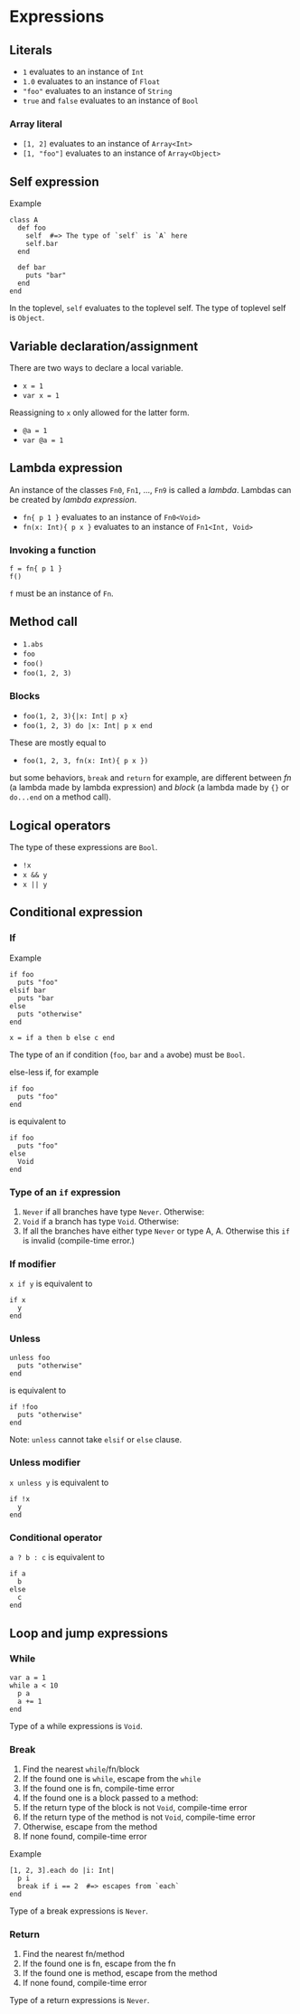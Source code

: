 # Expressions

## Literals

- `1` evaluates to an instance of `Int`
- `1.0` evaluates to an instance of `Float`
- `"foo"` evaluates to an instance of `String`
- `true` and `false` evaluates to an instance of `Bool`

### Array literal

- `[1, 2]` evaluates to an instance of `Array<Int>`
- `[1, "foo"]` evaluates to an instance of `Array<Object>`

## Self expression

Example

```sk
class A
  def foo
    self  #=> The type of `self` is `A` here
    self.bar
  end

  def bar
    puts "bar"
  end
end
```

In the toplevel, `self` evaluates to the toplevel self. The type of toplevel self is `Object`.

## Variable declaration/assignment

There are two ways to declare a local variable.

- `x = 1`
- `var x = 1`

Reassigning to `x` only allowed for the latter form.

- `@a = 1`
- `var @a = 1`

## Lambda expression

An instance of the classes `Fn0`, `Fn1`, ..., `Fn9` is called a _lambda_. Lambdas can be created by _lambda expression_.

- `fn{ p 1 }` evaluates to an instance of `Fn0<Void>`
- `fn(x: Int){ p x }` evaluates to an instance of `Fn1<Int, Void>`

### Invoking a function

```sk
f = fn{ p 1 }
f()
```

`f` must be an instance of `Fn`.

## Method call

- `1.abs`
- `foo`
- `foo()`
- `foo(1, 2, 3)`

### Blocks

- `foo(1, 2, 3){|x: Int| p x}`
- `foo(1, 2, 3) do |x: Int| p x end`

These are mostly equal to

- `foo(1, 2, 3, fn(x: Int){ p x })`

but some behaviors, `break` and `return` for example, are different between _fn_ (a lambda made by lambda expression) and _block_ (a lambda made by `{}` or `do...end` on a method call).

## Logical operators

The type of these expressions are `Bool`.

- `!x`
- `x && y`
- `x || y`

## Conditional expression

### If

Example

```sk
if foo
  puts "foo"
elsif bar
  puts "bar
else
  puts "otherwise"
end

x = if a then b else c end
```

The type of an if condition (`foo`, `bar` and `a` avobe) must be `Bool`.

else-less if, for example

```sk
if foo
  puts "foo"
end
```

is equivalent to

```sk
if foo
  puts "foo"
else
  Void
end
```

### Type of an `if` expression

1. `Never` if all branches have type `Never`. Otherwise:
1. `Void` if a branch has type `Void`. Otherwise:
1. If all the branches have either type `Never` or type A, A.
   Otherwise this `if` is invalid (compile-time error.)

### If modifier

`x if y` is equivalent to

```sk
if x
  y
end
```

### Unless

```sk
unless foo
  puts "otherwise"
end
```

is equivalent to

```sk
if !foo
  puts "otherwise"
end
```

Note: `unless` cannot take `elsif` or `else` clause.

### Unless modifier

`x unless y` is equivalent to

```sk
if !x
  y
end
```

### Conditional operator

`a ? b : c` is equivalent to

```sk
if a
  b
else
  c
end
```

## Loop and jump expressions

### While

```sk
var a = 1
while a < 10
  p a
  a += 1
end
```

Type of a while expressions is `Void`.

### Break

1. Find the nearest `while`/fn/block
1. If the found one is `while`, escape from the `while`
1. If the found one is fn, compile-time error
1. If the found one is a block passed to a method:
  1. If the return type of the block is not `Void`, compile-time error
  1. If the return type of the method is not `Void`, compile-time error
  1. Otherwise, escape from the method
1. If none found, compile-time error

Example

```sk
[1, 2, 3].each do |i: Int|
  p i
  break if i == 2  #=> escapes from `each`
end
```

Type of a break expressions is `Never`.

### Return

1. Find the nearest fn/method
1. If the found one is fn, escape from the fn
1. If the found one is method, escape from the method
1. If none found, compile-time error

Type of a return expressions is `Never`.
